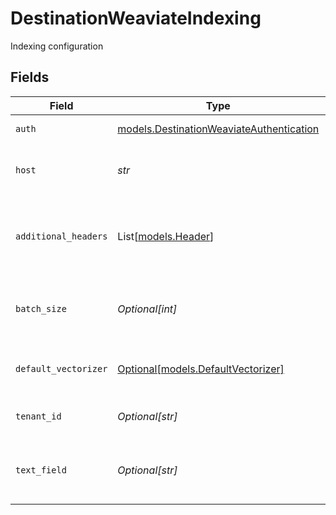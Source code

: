 # DestinationWeaviateIndexing

Indexing configuration


## Fields

| Field                                                                                      | Type                                                                                       | Required                                                                                   | Description                                                                                | Example                                                                                    |
| ------------------------------------------------------------------------------------------ | ------------------------------------------------------------------------------------------ | ------------------------------------------------------------------------------------------ | ------------------------------------------------------------------------------------------ | ------------------------------------------------------------------------------------------ |
| `auth`                                                                                     | [models.DestinationWeaviateAuthentication](../models/destinationweaviateauthentication.md) | :heavy_check_mark:                                                                         | Authentication method                                                                      |                                                                                            |
| `host`                                                                                     | *str*                                                                                      | :heavy_check_mark:                                                                         | The public endpoint of the Weaviate cluster.                                               | https://my-cluster.weaviate.network                                                        |
| `additional_headers`                                                                       | List[[models.Header](../models/header.md)]                                                 | :heavy_minus_sign:                                                                         | Additional HTTP headers to send with every request.                                        | {<br/>"header_key": "X-OpenAI-Api-Key",<br/>"value": "my-openai-api-key"<br/>}             |
| `batch_size`                                                                               | *Optional[int]*                                                                            | :heavy_minus_sign:                                                                         | The number of records to send to Weaviate in each batch                                    |                                                                                            |
| `default_vectorizer`                                                                       | [Optional[models.DefaultVectorizer]](../models/defaultvectorizer.md)                       | :heavy_minus_sign:                                                                         | The vectorizer to use if new classes need to be created                                    |                                                                                            |
| `tenant_id`                                                                                | *Optional[str]*                                                                            | :heavy_minus_sign:                                                                         | The tenant ID to use for multi tenancy                                                     |                                                                                            |
| `text_field`                                                                               | *Optional[str]*                                                                            | :heavy_minus_sign:                                                                         | The field in the object that contains the embedded text                                    |                                                                                            |